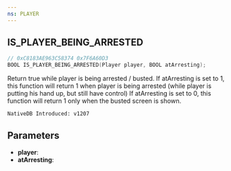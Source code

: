 ```yaml
---
ns: PLAYER
---
```

## IS_PLAYER_BEING_ARRESTED

```c
// 0xC8183AE963C58374 0x7F6A60D3
BOOL IS_PLAYER_BEING_ARRESTED(Player player, BOOL atArresting);
```

Return true while player is being arrested / busted.
If atArresting is set to 1, this function will return 1 when player is being arrested (while player is putting his hand up, but still have control)
If atArresting is set to 0, this function will return 1 only when the busted screen is shown.

```
NativeDB Introduced: v1207
```

## Parameters
* **player**:
* **atArresting**:
